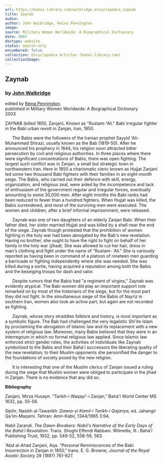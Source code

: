 ```yaml
---
url: https://bahai-library.com/walbridge_encyclopedia_zaynab
title: Zaynab
audio: 
author: John Walbridge, Reina Pennington
image: 
source: Military Women Worldwide: A Biographical Dictionary
date: 2003
doctype: website
status: search-only
encumbered: false
collection: Encyclopedia Articles (bahai-library.com)
collectionImage: 
---
```



## Zaynab

### by [John Walbridge](https://bahai-library.com/author/John+Walbridge)

edited by [Reina Pennington](https://bahai-library.com/author/Reina%20Pennington).  
published in Military Women Worldwide: A Biographical Dictionary  
2003


ZAYNAB (killed 1850, Zanjan). Known as "Rustam-'Ali." Babi irregular fighter in the Babi urban revolt in Zanjan, Iran, 1850.  
  
      The Babis were the followers of the Iranian prophet Sayyid 'Ali-Muhammad Shirazi, usually known as the Bab (1819-50). After he announced his prophecy in 1844, his religion soon attracted bitter persecution by civil and religious authorities. In three places where there were significant concentrations of Babis, there was open fighting. The largest such conflict was in Zanjan, a small but strategic town in northwestern Iran. Here in 1850 a charismatic cleric known as Hujjat Zanjani led some two thousand Babi fighters with their families in an eight-month seige. The Babis, who carried out their defence with skill, energy, organization, and religious zeal, were aided by the incompetence and lack of enthusiasm of the government regular and irregular forces, eventually amounting to some 30,000 men. After eight months the Babi ranks had been reduced to fewer than a hundred fighters. When Hujjat was killed, the Babis surrendered, and most of the surviving men were executed. The women and children, after a brief informal imprisonment, were released.  
  
      Zaynab was one of two daughters of an elderly Zanjan Babi. When their father died, her sister married Hujjat and was killed by a shell near the end of the siege. Zaynab though protested that the prohibition of women fighting in the holy war had been abrogated by the Bab's new revelation. Having no brother, she ought to have the right to fight on behalf of her family in the holy war (jihad). She was allowed to cut her hair, dress in man's clothing and fight under the name of "Rustam- 'Ali." She is variously reported as having been in command of a platoon of nineteen men guarding a barricade or fighting independently where she was needed. She was killed during a sortie, having acquired a reputation among both the Babis and the beseiging troops for dash and valor.  
  
      Despite rumors that the Babis had "a regiment of virgins," Zaynab was evidently atypical. The Babi women did play an important support role remarked on by most of the historians of the siege, but for the most part they did not fight. In the simultaneous siege of the Babis of Nayriz in southern Iran, women also took an active part, but again are not recorded as fighting.  
  
      Zaynab, whose story straddles folklore and history, is most important as a symbolic figure. The Bab had challenged the very legalistic Shi'ite Islam by proclaiming the abrogation of Islamic law and its replacement with a new system of religious law. Moreover, many Babis believed that they were in an interregnum in which no formal religious law applied. Since Islamic law enforced strict gender roles, the activities of individuals like Zaynab symbolized to the Babis and their Bahá'í successors the liberating quality of the new revelation; to their Muslim opponents she personified the danger to the foundations of society posed by the new religion.  
  
      It is interesting that one of the Muslim clerics of Zanjan issued a ruling during the siege that Muslim women were obliged to participate in the jihad in Zanjan. There is no evidence that any did so.  
  
  
**Bibliography**  
  
Zanjani, Mirza Husayn. "Tarikh-i Waqayi'-i Zanjan," Bahá'í World Center MS 1632, pp. 55-56.  
  
Sipihr, Nasikh al-Tawarikh: _Dawra-yi Kamil-i Tarikh-i Qajariya,_ ed. Jahangir Qa'im-Maqami. Tehran: Amir-Kabir, 1344/1965 3:94.  
  
Nabil Zarandi. _The Dawn-Breakers: Nabil's Narrative of the Early Days of the Bahá'í Revelation._ Trans. Shoghi Effendi Rabbani. Wilmette, Ill.: Bahá'í Publishing Trust, 1932, pp. 549-52, 558-59, 563.  
  
'Abd al-Ahad Zanjani, Aqa. "Personal Reminiscences of the Babi Insurrection in Zanjan in 1850," trans. E. G. Browne, _Journal of the Royal Asiatic Society_ 29 (1897) 761-827.